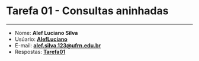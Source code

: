 # Tarefa 01 - Consultas aninhadas
* * *
* Nome: **Alef Luciano Silva**
* Usúario: **[AlefLuciano](https://github.com/AlefLuciano)**
* E-mail: **<alef.silva.123@ufrn.edu.br>**
* Respostas: **[Tarefa01](https://github.com/AlefLuciano/BD-II/tree/main/Tarefa01Quest%C3%B5es)** 